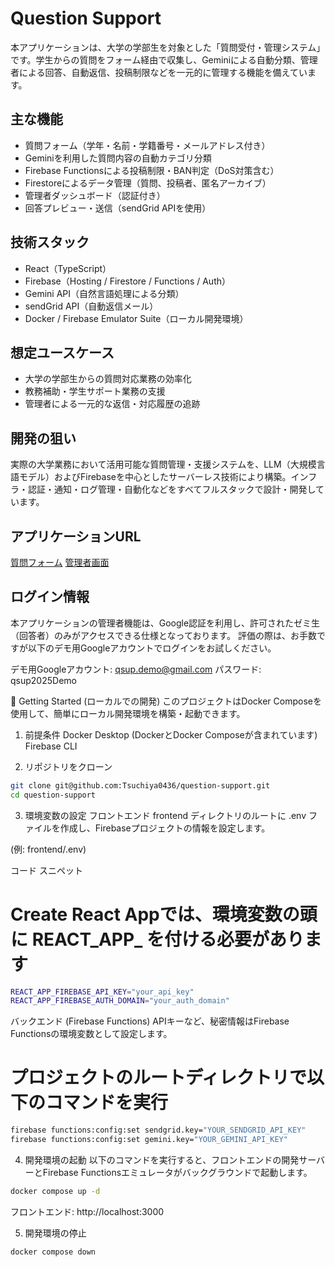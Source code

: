 # Question Support

本アプリケーションは、大学の学部生を対象とした「質問受付・管理システム」です。学生からの質問をフォーム経由で収集し、Geminiによる自動分類、管理者による回答、自動返信、投稿制限などを一元的に管理する機能を備えています。

## 主な機能

- 質問フォーム（学年・名前・学籍番号・メールアドレス付き）
- Geminiを利用した質問内容の自動カテゴリ分類
- Firebase Functionsによる投稿制限・BAN判定（DoS対策含む）
- Firestoreによるデータ管理（質問、投稿者、匿名アーカイブ）
- 管理者ダッシュボード（認証付き）
- 回答プレビュー・送信（sendGrid APIを使用）

## 技術スタック

- React（TypeScript）
- Firebase（Hosting / Firestore / Functions / Auth）
- Gemini API（自然言語処理による分類）
- sendGrid API（自動返信メール）
- Docker / Firebase Emulator Suite（ローカル開発環境）

## 想定ユースケース

- 大学の学部生からの質問対応業務の効率化
- 教務補助・学生サポート業務の支援
- 管理者による一元的な返信・対応履歴の追跡

## 開発の狙い

実際の大学業務において活用可能な質問管理・支援システムを、LLM（大規模言語モデル）およびFirebaseを中心としたサーバーレス技術により構築。インフラ・認証・通知・ログ管理・自動化などをすべてフルスタックで設計・開発しています。

## アプリケーションURL
[質問フォーム](https://question-support.web.app/)
[管理者画面](https://question-support.web.app/login)

## ログイン情報
本アプリケーションの管理者機能は、Google認証を利用し、許可されたゼミ生（回答者）のみがアクセスできる仕様となっております。
評価の際は、お手数ですが以下のデモ用Googleアカウントでログインをお試しください。

デモ用Googleアカウント: qsup.demo@gmail.com
パスワード: qsup2025Demo

🔧 Getting Started (ローカルでの開発)
このプロジェクトはDocker Composeを使用して、簡単にローカル開発環境を構築・起動できます。

1. 前提条件
Docker Desktop (DockerとDocker Composeが含まれています)
Firebase CLI

2. リポジトリをクローン
```bash
git clone git@github.com:Tsuchiya0436/question-support.git
cd question-support
```

3. 環境変数の設定
フロントエンド
frontend ディレクトリのルートに .env ファイルを作成し、Firebaseプロジェクトの情報を設定します。

(例: frontend/.env)

コード スニペット

# Create React Appでは、環境変数の頭に REACT_APP_ を付ける必要があります
```bash
REACT_APP_FIREBASE_API_KEY="your_api_key"
REACT_APP_FIREBASE_AUTH_DOMAIN="your_auth_domain"
```

バックエンド (Firebase Functions)
APIキーなど、秘密情報はFirebase Functionsの環境変数として設定します。

# プロジェクトのルートディレクトリで以下のコマンドを実行
```bash
firebase functions:config:set sendgrid.key="YOUR_SENDGRID_API_KEY"
firebase functions:config:set gemini.key="YOUR_GEMINI_API_KEY"
```

4. 開発環境の起動
以下のコマンドを実行すると、フロントエンドの開発サーバーとFirebase Functionsエミュレータがバックグラウンドで起動します。

```bash
docker compose up -d
```

フロントエンド: http://localhost:3000

5. 開発環境の停止

```bash
docker compose down
```